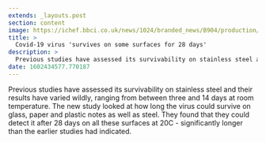 ```yaml
--- 
extends: _layouts.post 
section: content 
image: https://ichef.bbci.co.uk/news/1024/branded_news/B904/production/_114846374_polphone.jpg 
title: > 
  Covid-19 virus 'survives on some surfaces for 28 days' 
description: > 
  Previous studies have assessed its survivability on stainless steel and their results have varied wildly, ranging from between three and 14 days at room temperature.The new study looked at how long the virus could survive on glass, paper and plastic notes as well as steel.They found that they could detect it after 28 days on all these surfaces at 20C - significantly longer than the earlier studies had indicated. 
date: 1602434577.770187 
--- 
```

Previous studies have assessed its survivability on stainless steel and their results have varied wildly, ranging from between three and 14 days at room temperature. The new study looked at how long the virus could survive on glass, paper and plastic notes as well as steel. They found that they could detect it after 28 days on all these surfaces at 20C - significantly longer than the earlier studies had indicated.